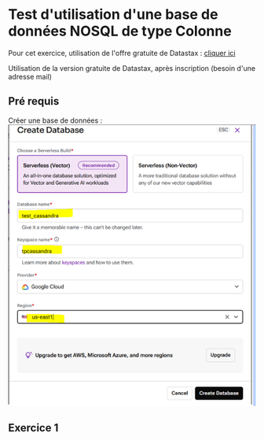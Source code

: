 # Test d'utilisation d'une base de données NOSQL de type Colonne
Pour cet exercice, utilisation de l'offre gratuite de Datastax : [cliquer ici](https://www.datastax.com/fr/pricing/astra-db)

Utilisation de la version gratuite de Datastax, après inscription (besoin d'une adresse mail)

## Pré requis
Créer une base de données :
![](https://raw.githubusercontent.com/vincent2mots/bga/main/NOSQL/images/cassandra.PNG)

## Exercice 1


